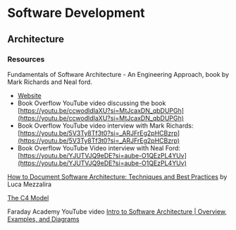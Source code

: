 # Software Development

## Architecture

### Resources

Fundamentals of Software Architecture - An Engineering Approach, book by Mark Richards and Neal ford.
- [Website](https://fundamentalsofsoftwarearchitecture.com/)
- Book Overflow YouTube video discussing the book [https://youtu.be/ccwodldIaXU?si=MtJcaxDN_qbDUPGh](https://youtu.be/ccwodldIaXU?si=MtJcaxDN_qbDUPGh)
- Book Overflow YouTube video interview with Mark Richards: [https://youtu.be/5V3Ty8Tf3t0?si=_ARJFrEg2pHCBzrp](https://youtu.be/5V3Ty8Tf3t0?si=_ARJFrEg2pHCBzrp)
- Book Overflow YouTube Video interview with Neal Ford: [https://youtu.be/YJUTVJQ9eDE?si=aube-O1QEzPL4YUv](https://youtu.be/YJUTVJQ9eDE?si=aube-O1QEzPL4YUv)


[How to Document Software Architecture: Techniques and Best Practices](https://lucamezzalira.medium.com/how-to-document-software-architecture-techniques-and-best-practices-2556b1915850) by Luca Mezzalira


[The C4 Model](https://c4model.com/)


Faraday Academy YouTube video [Intro to Software Architecture | Overview, Examples, and Diagrams](https://www.youtube.com/watch?v=k3hKLd7vYZ8)

